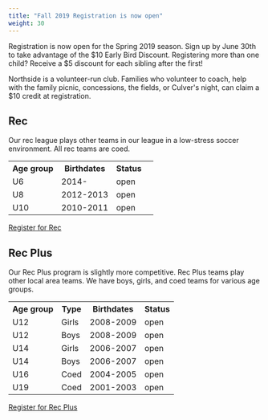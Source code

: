 ```yaml
---
title: "Fall 2019 Registration is now open"
weight: 30
---
```


Registration is now open for the Spring 2019 season.  Sign up by
June 30th to take advantage of the $10 Early Bird Discount.
Registering more than one child?  Receive a $5 discount for each
sibling after the first!<!--more-->

Northside is a volunteer-run club.  Families who volunteer to coach,
help with the family picnic, concessions, the fields, or Culver's
night, can claim a $10 credit at registration.

## Rec

Our rec league plays other teams in our league in a low-stress soccer
environment.  All rec teams are coed.

<table class="table" style="width: auto !important">
  <tr>
    <th>Age group</th>
    <th>Birthdates</th>
    <th>Status</th>
  </th>
  <tr>
    <td>U6</td>
    <td>2014-</td>
    <td>open</td>
  </tr>
  <tr>
    <td>U8</td>
    <td>2012-2013</td>
    <td>open</td>
  </tr>
  <tr>
    <td>U10</td>
    <td>2010-2011</td>
    <td>open<td>
  </tr>
</table>

<a class="btn btn-primary" href="https://www.gotsport.com/asp/application/reg/?ProgramID=81823">Register for Rec</a>

## Rec Plus

Our Rec Plus program is slightly more competitive.  Rec Plus teams
play other local area teams.  We have boys, girls, and coed teams for
various age groups.

<table class="table" style="width: auto !important">
  <tr>
    <th>Age group</th>
    <th>Type</th>
    <th>Birthdates</th>
    <th>Status</th>
  </th>
  <tr>
    <td>U12</td>
    <td>Girls</td>
    <td>2008-2009</td>
    <td>open</td>
  </tr>
  <tr>
    <td>U12</td>
    <td>Boys</td>
    <td>2008-2009</td>
    <td>open</td>
  </tr>
  <tr>
    <td>U14</td>
    <td>Girls</td>
    <td>2006-2007</td>
    <td>open</td>
  </tr>
  <tr>
    <td>U14</td>
    <td>Boys</td>
    <td>2006-2007</td>
    <td>open</td>
  </tr>
  <tr>
    <td>U16</td>
    <td>Coed</td>
    <td>2004-2005</td>
    <td>open</td>
  </tr>
  <tr>
    <td>U19</td>
    <td>Coed</td>
    <td>2001-2003</td>
    <td>open</td>
  </tr>
</table>

<a class="btn btn-primary" href="https://www.gotsport.com/asp/application/reg/?ProgramID=81824">Register for Rec Plus</a>
